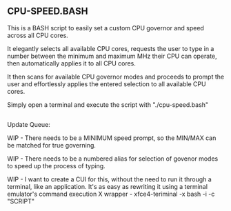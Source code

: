 ## CPU-SPEED.BASH
This is a BASH script to easily set a custom CPU governor and speed across all CPU cores.

It elegantly selects all available CPU cores, requests the user to type in a number between the minimum and maximum MHz their CPU can operate, then automatically applies it to all CPU cores. 

It then scans for available CPU governor modes and proceeds to prompt the user and effortlessly applies the entered selection to all available CPU cores.

Simply open a terminal and execute the script with "./cpu-speed.bash"

##
Update Queue:

WIP - There needs to be a MINIMUM speed prompt, so the MIN/MAX can be matched for true governing. 

WIP - There needs to be a numbered alias for selection of govenor modes to speed up the process of typing. 

WIP - I want to create a CUI for this, without the need to run it through a terminal, like an application. It's as easy as rewriting it using a terminal emulator's command execution X wrapper - xfce4-teriminal -x bash -i -c "SCRIPT"
##
